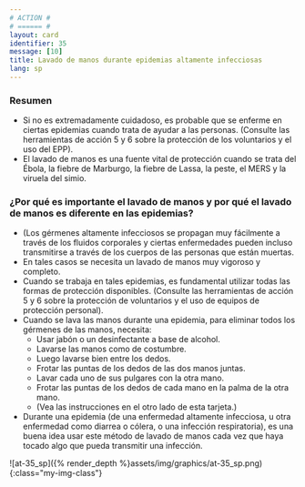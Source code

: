 ```yaml
---
# ACTION #
# ====== #
layout: card
identifier: 35
message: [10]
title: Lavado de manos durante epidemias altamente infecciosas
lang: sp
---
```


### Resumen

- Si no es extremadamente cuidadoso, es probable que se enferme en ciertas epidemias cuando trata de ayudar a las personas. (Consulte las herramientas de acción 5<a class="crosslink" href="{% render_depth %}{% render_link action|5 %}"><i class="fas fa-external-link-alt" aria-hidden="true"></i></a> y 6<a class="crosslink" href="{% render_depth %}{% render_link action|6 %}"><i class="fas fa-external-link-alt" aria-hidden="true"></i></a> sobre la protección de los voluntarios y el uso del EPP).
- El lavado de manos es una fuente vital de protección cuando se trata del Ébola, la fiebre de Marburgo, la fiebre de Lassa, la peste, el MERS y la viruela del simio.

### ¿Por qué es importante el lavado de manos y por qué el lavado de manos es diferente en las epidemias?
- (Los gérmenes altamente infecciosos se propagan muy fácilmente a través de los fluidos corporales y ciertas enfermedades pueden incluso transmitirse a través de los cuerpos de las personas que están muertas.
- En tales casos se necesita un lavado de manos muy vigoroso y completo.
- Cuando se trabaja en tales epidemias, es fundamental utilizar todas las formas de protección disponibles. (Consulte las herramientas de acción 5<a class="crosslink" href="{% render_depth %}{% render_link action|5 %}"><i class="fas fa-external-link-alt" aria-hidden="true"></i></a> y 6<a class="crosslink" href="{% render_depth %}{% render_link action|6 %}"><i class="fas fa-external-link-alt" aria-hidden="true"></i></a> sobre la protección de voluntarios y el uso de equipos de protección personal).
- Cuando se lava las manos durante una epidemia, para eliminar todos los gérmenes de las manos, necesita:
    - Usar jabón o un desinfectante a base de alcohol. 
    - Lavarse las manos como de costumbre.
    - Luego lavarse bien entre los dedos.
    - Frotar las puntas de los dedos de las dos manos juntas.
    - Lavar cada uno de sus pulgares con la otra mano.
    - Frotar las puntas de los dedos de cada mano en la palma de la otra mano.
    - (Vea las instrucciones en el otro lado de esta tarjeta.)
- Durante una epidemia (de una enfermedad altamente infecciosa, u otra enfermedad como diarrea o cólera, o una infección respiratoria), es una buena idea usar este método de lavado de manos cada vez que haya tocado algo que pueda transmitir una infección.

![at-35_sp]({% render_depth %}assets/img/graphics/at-35_sp.png){:class="my-img-class"}
